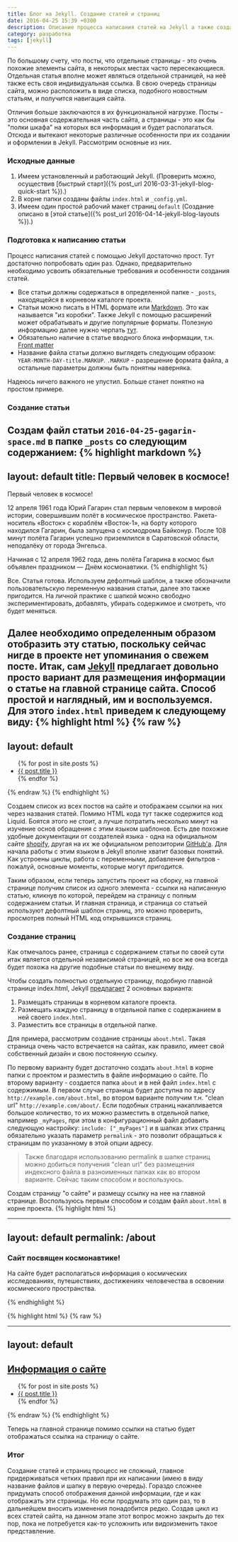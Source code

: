 ```yaml
---
title: Блог на Jekyll. Создание статей и страниц
date: 2016-04-25 15:39 +0300
description: Описание процесса написания статей на Jekyll а также создание отдельных статических страниц.
category: разработка
tags: [jekyll]
---
```


По большому счету, что посты, что отдельные страницы - это очень похожие элементы сайта, в некоторых местах часто пересекающиеся. Отдельная статья вполне может являться отдельной страницей, на неё также есть своя индивидуальная ссылка. В свою очередь страницы сайта, можно расположить в виде списка, подобного новостным статьям, и получится навигация сайта.

Отличия больше заключаются в их функциональной нагрузке. Посты - это основная содержательная часть сайта, а страницы - это как бы "полки шкафа" на которых вся информация и будет располагаться. Отсюда и вытекают некоторые различные особенности при их создании и оформлении в Jekyll. Рассмотрим основные из них.

### Исходные данные

1. Имеем установленный и работающий Jekyll. (Проверить можно, осуществив [быстрый старт]({% post_url 2016-03-31-jekyll-blog-quick-start %}).)
2. В корне папки созданы файлы `index.html` и `_config.yml`.
3. Имеем один простой рабочий макет страниц `default` (Создание описано в [этой статье]({% post_url 2016-04-14-jekyll-blog-layouts %}).)

### Подготовка к написанию статьи

Процесс написания статей с помощью Jekyll достаточно прост. Тут достаточно попробовать один раз. Однако, предварительно необходимо усвоить обязательные требования и особенности создания статей.

- Все статьи должны содержаться в определенной папке - `_posts`, находящейся в корневом каталоге проекта.
- Статьи можно писать в HTML формате или [Markdown](https://daringfireball.net/projects/markdown/). Это как называется "из коробки". Также Jekyll с помощью расширений может обрабатывать и другие популярные форматы. Полезную информацию далее нужно черпать [тут](https://jekyllrb.com/docs/plugins/).
- Обязательно наличие в статье вводного блока информации, т.н. [Front matter](https://jekyllrb.com/docs/frontmatter/)
- Название файла статьи должно выглядеть следующим образом: `YEAR-MONTH-DAY-title.MARKUP`. `.MARKUP` - разрешение формата файла, а остальные параметры должны быть понятны наверняка.

Надеюсь ничего важного не упустил. Больше станет понятно на простом примере.

### Создание статьи

Создам файл статьи `2016-04-25-gagarin-space.md` в папке `_posts` со следующим содержанием:
{% highlight markdown %}
---
layout: default
title: Первый человек в космосе!
---
Первый человек в космосе!

12 апреля 1961 года Юрий Гагарин стал первым человеком в мировой истории, совершившим полёт в космическое пространство. Ракета-носитель «Восток» с кораблём «Восток-1», на борту которого находился Гагарин, была запущена с космодрома Байконур. После 108 минут полёта Гагарин успешно приземлился в Саратовской области, неподалёку от города Энгельса.

Начиная с 12 апреля 1962 года, день полёта Гагарина в космос был объявлен праздником — Днём космонавтики.
{% endhighlight %}

Все. Статья готова. Используем дефолтный шаблон, а также обозначили пользовательскую переменную названия статьи, далее это также пригодится. На личной практике с шапкой можно свободно экспериментировать, добавлять, убирать содержимое и смотреть, что будет меняться.

Далее необходимо определенным образом отобразить эту статью, поскольку сейчас нигде в проекте нет упоминания о свежем посте. Итак, сам [Jekyll](https://jekyllrb.com/docs/posts/#displaying-an-index-of-posts) предлагает довольно просто вариант для размещения информации о статье на главной странице сайта. Способ простой и наглядный, им и воспользуемся. Для этого `index.html` приведем к следующему виду:
{% highlight html %}
{% raw %}
---
layout: default
---
<ul>
  {% for post in site.posts %}
    <li>
      <a href="{{ post.url }}">{{ post.title }}</a>
    </li>
  {% endfor %}
</ul>
{% endraw %}
{% endhighlight %}

Создаем список из всех постов на сайте и отображаем ссылки на них через названия статей. Помимо HTML кода тут также содержится код Liquid. Боятся этого не стоит, а лучше потратить несколько минут на изучение основ обращения с этим языком шаблонов. Есть две похожие удобные документации от создателей языка - одна на официальном сайте [shopify](https://docs.shopify.com/themes/liquid), другая на их же официальном репозитории [GitHub'a](https://shopify.github.io/liquid/). Для начала работы с этим языком в Jekyll вполне хватит базовых понятий. Как устроены циклы, работа с переменными, добавление фильтров - пожалуй, основные моменты, которые могут пригодится.

Таким образом, если теперь запустить проект на сборку, на главной странице получим список из одного элемента - ссылки на написанную статью, кликнув по которой, перейдем на страницу с полным содержанием статьи. И главная страница, и страница со статьей используют дефолтный шаблон страниц, это можно проверить, просмотрев полный HTML код открывшихся страниц.

### Создание страниц

Как отмечалось ранее, страница с содержанием статьи по своей сути итак является отдельной независимой страницей, но все же она всегда будет похожа на другие подобные статьи по внешнему виду.

Чтобы создать полностью отдельную страницу, подобную главной странице index.html, Jekyll [предлагает](https://jekyllrb.com/docs/pages/#where-additional-pages-live) 2 основных варианта:

1. Размещать страницы в корневом каталоге проекта.
2. Размещать каждую страницу в отдельной папке с содержанием в ней своего `index.html`.
3. Разместить все страницы в отдельной папке.

Для примера, рассмотрим создание страницы `about.html`. Такая страница очень часто встречается на сайтах, как правило, имеет свой собственный дизайн и свою постоянную ссылку.

По первому варианту будет достаточно создать `about.html` в корне папки с проектом и разместить в файле информацию о сайте. По второму варианту - создается папка `about` и в ней файл `index.html` с содержимым. В первом случае страница будет доступна по адресу `http://example.com/about.html`, во втором варианте получим т.н. "clean url" `http://example.com/about/`. Если подобных страниц накапливается большое количество, то их можно разместить в отдельной папке, например `_myPages`, при этом в конфигурационный файл добавить следующую настройку: `include: ["_myPages"]` и в шапках этих страниц обязательно указать параметр `permalink` - это позволит обращаться к страницам по указанному в этой опции адресу.

>Также благодаря использованию permalink в шапке страниц можно добиться получения "clean url" без размещения индексного файла в разноименных папках как во втором варианте. Сейчас таким способом и воспользуюсь.

Создам страницу "о сайте" и размещу ссылку на нее на главной странице. Воспользуюсь первым способом и создам файл `about.html` в корне проекта.
{% highlight html %}
<!-- about.html
Обратите внимание на permalink: /about, страница всегда будет доступна по этому адресу -->
---
layout: default
permalink: /about
---
<h3>Сайт посвящен космонавтике!</h3>
<p>На сайте будет располагаться информация о космических исследованиях, путешествиях, достижениях человечества в освоении космического пространства.</p>
{% endhighlight %}


{% highlight html %}
{% raw %}
<!-- index.html -->
---
layout: default
---
<!-- Добавлена ссылка на страницу about.html -->
<h2><a href="/about">Информация о сайте</a></h2>
<ul>
  {% for post in site.posts %}
    <li>
      <a href="{{ post.url }}">{{ post.title }}</a>
    </li>
  {% endfor %}
</ul>
{% endraw %}
{% endhighlight %}

Теперь на главной странице помимо ссылки на статью будет отображаться ссылка на страницу о сайте.

### Итог

Создание статей и страниц процесс не сложный, главное придерживаться четких правил при их написании (имею в виду название файлов и шапку в первую очередь). Гораздо сложнее придумать способ отображения данной информации, где и как отображать эти страницы. Но если продумать это один раз, то в дальнейшем вносить изменения понадобится редко. Создав цикл из всех статей сайта, на данном этапе этот вопрос можно закрыть до тех пор, пока не потребуется как-то усложнить или видоизменить такое представление.
